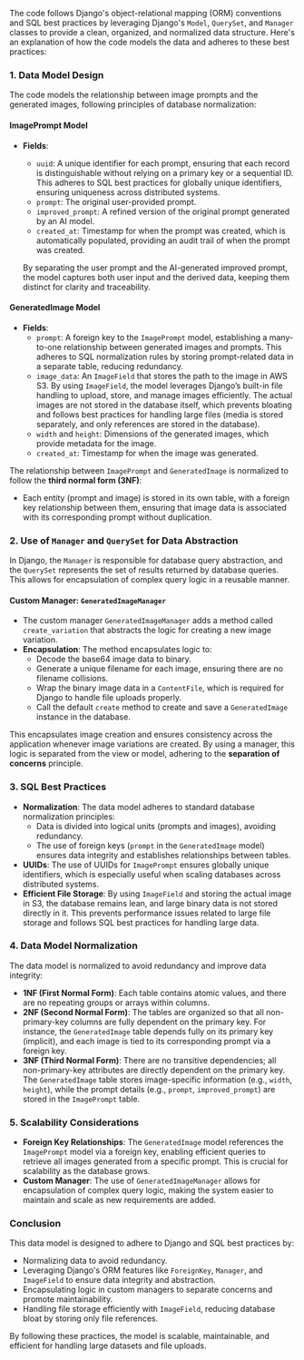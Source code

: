 The code follows Django's object-relational mapping (ORM) conventions and SQL best practices by leveraging Django's `Model`, `QuerySet`, and `Manager` classes to provide a clean, organized, and normalized data structure. Here's an explanation of how the code models the data and adheres to these best practices:

### 1. **Data Model Design**
The code models the relationship between image prompts and the generated images, following principles of database normalization:

#### **ImagePrompt Model**
- **Fields**:
  - `uuid`: A unique identifier for each prompt, ensuring that each record is distinguishable without relying on a primary key or a sequential ID. This adheres to SQL best practices for globally unique identifiers, ensuring uniqueness across distributed systems.
  - `prompt`: The original user-provided prompt.
  - `improved_prompt`: A refined version of the original prompt generated by an AI model.
  - `created_at`: Timestamp for when the prompt was created, which is automatically populated, providing an audit trail of when the prompt was created.
  
  By separating the user prompt and the AI-generated improved prompt, the model captures both user input and the derived data, keeping them distinct for clarity and traceability.

#### **GeneratedImage Model**
- **Fields**:
  - `prompt`: A foreign key to the `ImagePrompt` model, establishing a many-to-one relationship between generated images and prompts. This adheres to SQL normalization rules by storing prompt-related data in a separate table, reducing redundancy.
  - `image_data`: An `ImageField` that stores the path to the image in AWS S3. By using `ImageField`, the model leverages Django’s built-in file handling to upload, store, and manage images efficiently. The actual images are not stored in the database itself, which prevents bloating and follows best practices for handling large files (media is stored separately, and only references are stored in the database).
  - `width` and `height`: Dimensions of the generated images, which provide metadata for the image.
  - `created_at`: Timestamp for when the image was generated.

The relationship between `ImagePrompt` and `GeneratedImage` is normalized to follow the **third normal form (3NF)**:
- Each entity (prompt and image) is stored in its own table, with a foreign key relationship between them, ensuring that image data is associated with its corresponding prompt without duplication.

### 2. **Use of `Manager` and `QuerySet` for Data Abstraction**
In Django, the `Manager` is responsible for database query abstraction, and the `QuerySet` represents the set of results returned by database queries. This allows for encapsulation of complex query logic in a reusable manner.

#### **Custom Manager: `GeneratedImageManager`**
- The custom manager `GeneratedImageManager` adds a method called `create_variation` that abstracts the logic for creating a new image variation.
- **Encapsulation**: The method encapsulates logic to:
  - Decode the base64 image data to binary.
  - Generate a unique filename for each image, ensuring there are no filename collisions.
  - Wrap the binary image data in a `ContentFile`, which is required for Django to handle file uploads properly.
  - Call the default `create` method to create and save a `GeneratedImage` instance in the database.

This encapsulates image creation and ensures consistency across the application whenever image variations are created. By using a manager, this logic is separated from the view or model, adhering to the **separation of concerns** principle.

### 3. **SQL Best Practices**
- **Normalization**: The data model adheres to standard database normalization principles:
  - Data is divided into logical units (prompts and images), avoiding redundancy.
  - The use of foreign keys (`prompt` in the `GeneratedImage` model) ensures data integrity and establishes relationships between tables.
- **UUIDs**: The use of UUIDs for `ImagePrompt` ensures globally unique identifiers, which is especially useful when scaling databases across distributed systems.
- **Efficient File Storage**: By using `ImageField` and storing the actual image in S3, the database remains lean, and large binary data is not stored directly in it. This prevents performance issues related to large file storage and follows SQL best practices for handling large data.
  
### 4. **Data Model Normalization**
The data model is normalized to avoid redundancy and improve data integrity:
- **1NF (First Normal Form)**: Each table contains atomic values, and there are no repeating groups or arrays within columns.
- **2NF (Second Normal Form)**: The tables are organized so that all non-primary-key columns are fully dependent on the primary key. For instance, the `GeneratedImage` table depends fully on its primary key (implicit), and each image is tied to its corresponding prompt via a foreign key.
- **3NF (Third Normal Form)**: There are no transitive dependencies; all non-primary-key attributes are directly dependent on the primary key. The `GeneratedImage` table stores image-specific information (e.g., `width`, `height`), while the prompt details (e.g., `prompt`, `improved_prompt`) are stored in the `ImagePrompt` table.

### 5. **Scalability Considerations**
- **Foreign Key Relationships**: The `GeneratedImage` model references the `ImagePrompt` model via a foreign key, enabling efficient queries to retrieve all images generated from a specific prompt. This is crucial for scalability as the database grows.
- **Custom Manager**: The use of `GeneratedImageManager` allows for encapsulation of complex query logic, making the system easier to maintain and scale as new requirements are added.

### Conclusion
This data model is designed to adhere to Django and SQL best practices by:
- Normalizing data to avoid redundancy.
- Leveraging Django's ORM features like `ForeignKey`, `Manager`, and `ImageField` to ensure data integrity and abstraction.
- Encapsulating logic in custom managers to separate concerns and promote maintainability.
- Handling file storage efficiently with `ImageField`, reducing database bloat by storing only file references.

By following these practices, the model is scalable, maintainable, and efficient for handling large datasets and file uploads.
